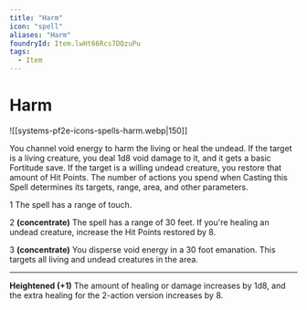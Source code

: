 ```yaml
---
title: "Harm"
icon: "spell"
aliases: "Harm"
foundryId: Item.lwHt66Rcs7DQzuPu
tags:
  - Item
---
```


# Harm
![[systems-pf2e-icons-spells-harm.webp|150]]

You channel void energy to harm the living or heal the undead. If the target is a living creature, you deal 1d8 void damage to it, and it gets a basic Fortitude save. If the target is a willing undead creature, you restore that amount of Hit Points. The number of actions you spend when Casting this Spell determines its targets, range, area, and other parameters.

1 The spell has a range of touch.

2 **(concentrate)** The spell has a range of 30 feet. If you're healing an undead creature, increase the Hit Points restored by 8.

3 **(concentrate)** You disperse void energy in a 30 foot emanation. This targets all living and undead creatures in the area.

* * *

**Heightened (+1)** The amount of healing or damage increases by 1d8, and the extra healing for the 2-action version increases by 8.
